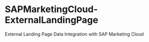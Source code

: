 # SAPMarketingCloud-ExternalLandingPage
External Landing Page Data Integration with SAP Marketing Cloud
